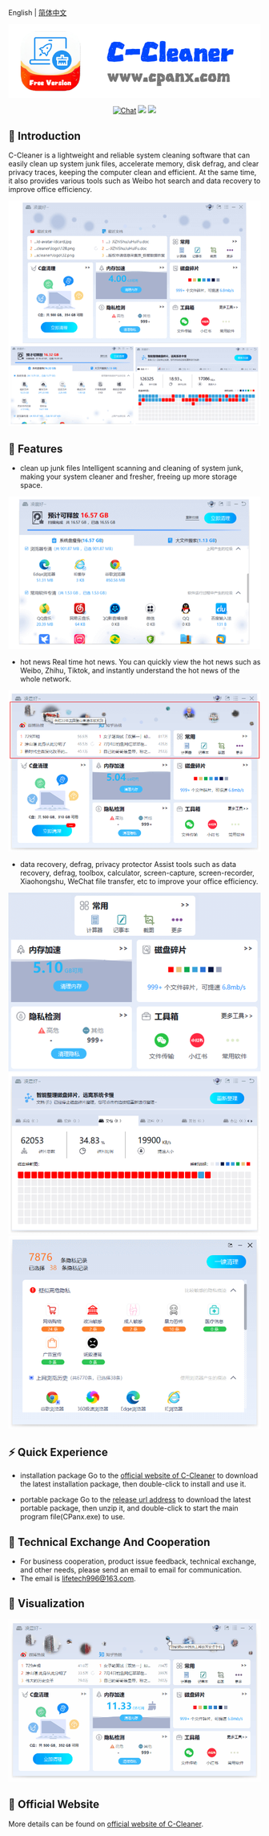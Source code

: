 English | [简体中文](README.md)

<p align="center">
 <img src="./doc/cpanx_logo_en.png" align="middle" width = "600"/>
<p align="center">
<p align="center">
    <a href="https://qm.qq.com/q/CkEX6hUMMg"><img src="https://img.shields.io/badge/Chat-QQ-7488d1.svg" alt="Chat"></a>
    <a href="https://github.com/c-cleaner/c-cleaner/releases"><img src="https://img.shields.io/github/v/release/c-cleaner/c-cleaner?color=ffa"></a>
    <a href=""><img src="https://img.shields.io/badge/os-win-pink.svg"></a>
</p>


## 📣 Introduction

C-Cleaner is a lightweight and reliable system cleaning software that can easily clean up system junk files, accelerate memory, disk defrag, and clear privacy traces, keeping the computer clean and efficient. At the same time, it also provides various tools such as Weibo hot search and data recovery to improve office efficiency.

<div align="center">
    <img src="./doc/cpanx_ui_1.png" width="800">
</div>


## 🌟 Features

- clean up junk files
Intelligent scanning and cleaning of system junk, making your system cleaner and fresher, freeing up more storage space.
<div align="center">
    <img src="./doc/cpanx_cleaner.png">
</div>

- hot news
Real time hot news. You can quickly view the hot news such as Weibo, Zhihu, Tiktok, and instantly understand the hot news of the whole network.
<div align="center">
    <img src="./doc/cpanx_hot_search.png">
</div>

- data recovery, defrag, privacy protector
Assist tools such as data recovery, defrag, toolbox, calculator, screen-capture, screen-recorder, Xiaohongshu, WeChat file transfer, etc to improve your office efficiency.
<div align="center">
    <img src="./doc/cpanx_tools.png">
    <img src="./doc/cpanx_defrag.png">
    <img src="./doc/cpanx_privacy_protector.png">
</div>


## ⚡ Quick Experience

- installation package
Go to the  [official website of C-Cleaner](https://cc.cpanx.com)  to download the latest installation package, then double-click to install and use it.

- portable package
Go to the  [release url address](https://github.com/c-cleaner/c-cleaner/releases)  to download the latest portable package, then unzip it, and double-click to start the main program file(CPanx.exe) to use.


## 📖 Technical Exchange And Cooperation
- For business cooperation, product issue feedback, technical exchange, and other needs, please send an email to email for communication.
- The email is lifetech996@163.com.


## 👀 Visualization

<div align="center">
    <img src="./doc/cpanx_demo.gif">
</div>


## 🚀 Official Website

More details can be found on  [official website of C-Cleaner](https://cc.cpanx.com).